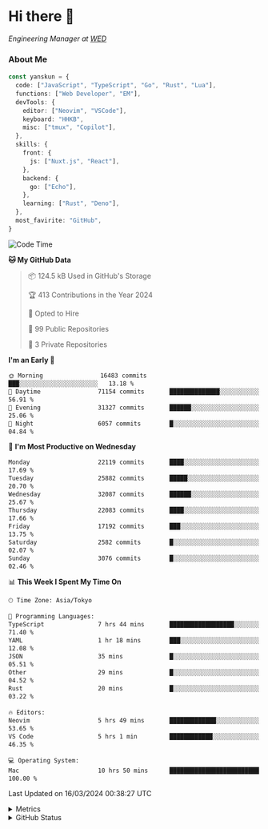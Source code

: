 # Hi there&nbsp;:wave:

<!-- ![Alt text](https://spotify-recently-played-readme.vercel.app/api?user=31kynbuubkiu3r4qh4hjuaglhfay) -->

_Engineering Manager at [WED](https://github.com/wedinc)_

### About Me

```ts
const yanskun = {
  code: ["JavaScript", "TypeScript", "Go", "Rust", "Lua"],
  functions: ["Web Developer", "EM"],
  devTools: {
    editor: ["Neovim", "VSCode"],
    keyboard: "HHKB",
    misc: ["tmux", "Copilot"],
  },
  skills: {
    front: {
      js: ["Nuxt.js", "React"],
    },
    backend: {
      go: ["Echo"],
    },
    learning: ["Rust", "Deno"],
  },
  most_favirite: "GitHub",
}
```

<!--START_SECTION:waka-->
![Code Time](http://img.shields.io/badge/Code%20Time-743%20hrs%2036%20mins-blue)

**🐱 My GitHub Data** 

> 📦 124.5 kB Used in GitHub's Storage 
 > 
> 🏆 413 Contributions in the Year 2024
 > 
> 💼 Opted to Hire
 > 
> 📜 99 Public Repositories 
 > 
> 🔑 3 Private Repositories 
 > 
**I'm an Early 🐤** 

```text
🌞 Morning                16483 commits       ███░░░░░░░░░░░░░░░░░░░░░░   13.18 % 
🌆 Daytime                71154 commits       ██████████████░░░░░░░░░░░   56.91 % 
🌃 Evening                31327 commits       ██████░░░░░░░░░░░░░░░░░░░   25.06 % 
🌙 Night                  6057 commits        █░░░░░░░░░░░░░░░░░░░░░░░░   04.84 % 
```
📅 **I'm Most Productive on Wednesday** 

```text
Monday                   22119 commits       ████░░░░░░░░░░░░░░░░░░░░░   17.69 % 
Tuesday                  25882 commits       █████░░░░░░░░░░░░░░░░░░░░   20.70 % 
Wednesday                32087 commits       ██████░░░░░░░░░░░░░░░░░░░   25.67 % 
Thursday                 22083 commits       ████░░░░░░░░░░░░░░░░░░░░░   17.66 % 
Friday                   17192 commits       ███░░░░░░░░░░░░░░░░░░░░░░   13.75 % 
Saturday                 2582 commits        █░░░░░░░░░░░░░░░░░░░░░░░░   02.07 % 
Sunday                   3076 commits        █░░░░░░░░░░░░░░░░░░░░░░░░   02.46 % 
```


📊 **This Week I Spent My Time On** 

```text
🕑︎ Time Zone: Asia/Tokyo

💬 Programming Languages: 
TypeScript               7 hrs 44 mins       ██████████████████░░░░░░░   71.40 % 
YAML                     1 hr 18 mins        ███░░░░░░░░░░░░░░░░░░░░░░   12.08 % 
JSON                     35 mins             █░░░░░░░░░░░░░░░░░░░░░░░░   05.51 % 
Other                    29 mins             █░░░░░░░░░░░░░░░░░░░░░░░░   04.52 % 
Rust                     20 mins             █░░░░░░░░░░░░░░░░░░░░░░░░   03.22 % 

🔥 Editors: 
Neovim                   5 hrs 49 mins       █████████████░░░░░░░░░░░░   53.65 % 
VS Code                  5 hrs 1 min         ████████████░░░░░░░░░░░░░   46.35 % 

💻 Operating System: 
Mac                      10 hrs 50 mins      █████████████████████████   100.00 % 
```


 Last Updated on 16/03/2024 00:38:27 UTC
<!--END_SECTION:waka-->

<details>
  <summary>Metrics</summary>
  <img src="https://github.com/yanskun/yanskun/blob/main/github-metrics.svg" alt="Metrics">
</details>

<details>
  <summary>GitHub Status</summary>
  <picture>
    <source media="(prefers-color-scheme: dark)" srcset="https://raw.githubusercontent.com/yanskun/yanskun/master/profile-summary-card-output/nord_dark/0-profile-details.svg">
   <img src="https://raw.githubusercontent.com/yanskun/yanskun/master/profile-summary-card-output/default/0-profile-details.svg">
  </picture>
  <br>
  <picture>
    <source media="(prefers-color-scheme: dark)" srcset="https://raw.githubusercontent.com/yanskun/yanskun/master/profile-summary-card-output/nord_dark/1-repos-per-language.svg">
   <img src="https://raw.githubusercontent.com/yanskun/yanskun/master/profile-summary-card-output/default/1-repos-per-language.svg">
  </picture>
  <picture>
    <source media="(prefers-color-scheme: dark)" srcset="https://raw.githubusercontent.com/yanskun/yanskun/master/profile-summary-card-output/nord_dark/2-most-commit-language.svg">
   <img src="https://raw.githubusercontent.com/yanskun/yanskun/master/profile-summary-card-output/default/2-most-commit-language.svg">
  </picture>
  <br>
  <picture>
    <source media="(prefers-color-scheme: dark)" srcset="https://raw.githubusercontent.com/yanskun/yanskun/master/profile-summary-card-output/nord_dark/3-stats.svg">
   <img src="https://raw.githubusercontent.com/yanskun/yanskun/master/profile-summary-card-output/default/3-stats.svg">
  </picture>
  <picture>
    <source media="(prefers-color-scheme: dark)" srcset="https://raw.githubusercontent.com/yanskun/yanskun/master/profile-summary-card-output/nord_dark/4-productive-time.svg">
   <img src="https://raw.githubusercontent.com/yanskun/yanskun/master/profile-summary-card-output/default/4-productive-time.svg">
  </picture>
</details>
